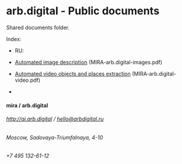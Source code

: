 # arb.digital - Public documents

Shared documents folder.

Index:
- RU:
 - [Automated image description](./RU/MIRA-arb.digital-images.pdf) (MIRA-arb.digital-images.pdf) 
 - [Automated video objects and places extraction](./RU/MIRA-arb.digital-video.pdf) (MIRA-arb.digital-video.pdf) 

-

#### __mira / arb.digital__
###### http://ai.arb.digital / hello@arbdigital.ru
###### Moscow, Sadovaya-Triumfalnaya, 4-10
###### +7 495 132-61-12